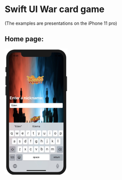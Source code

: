 # Swift UI War card game
(The examples are presentations on the iPhone 11 pro)

## Home page:

<img src="https://github.com/edenvvv/War_The_Game/blob/master/How_does_it_look/Home_page.jpg" width="200" height="400" />


